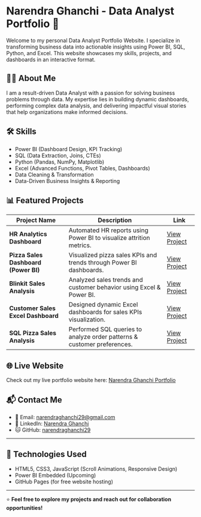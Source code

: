 # Narendra Ghanchi - Data Analyst Portfolio 🚀

Welcome to my personal Data Analyst Portfolio Website. I specialize in transforming business data into actionable insights using Power BI, SQL, Python, and Excel. This website showcases my skills, projects, and dashboards in an interactive format.

## 🧑‍💻 About Me
I am a result-driven Data Analyst with a passion for solving business problems through data. My expertise lies in building dynamic dashboards, performing complex data analysis, and delivering impactful visual stories that help organizations make informed decisions.

## 🛠️ Skills
- Power BI (Dashboard Design, KPI Tracking)
- SQL (Data Extraction, Joins, CTEs)
- Python (Pandas, NumPy, Matplotlib)
- Excel (Advanced Functions, Pivot Tables, Dashboards)
- Data Cleaning & Transformation
- Data-Driven Business Insights & Reporting

## 📊 Featured Projects
| Project Name | Description | Link |
|--------------|-------------|------|
| **HR Analytics Dashboard** | Automated HR reports using Power BI to visualize attrition metrics. | [View Project](https://github.com/narendraghanchi29/HR_ANALYSIS) |
| **Pizza Sales Dashboard (Power BI)** | Visualized pizza sales KPIs and trends through Power BI dashboards. | [View Project](https://github.com/narendraghanchi29/Pizza_sales_Analysis_powerBI) |
| **Blinkit Sales Analysis** | Analyzed sales trends and customer behavior using Excel & Power BI. | [View Project](https://github.com/narendraghanchi29/Blinkit-Data-Analysis) |
| **Customer Sales Excel Dashboard** | Designed dynamic Excel dashboards for sales KPIs visualization. | [View Project](https://github.com/narendraghanchi29/Customer_Sales_Analysis) |
| **SQL Pizza Sales Analysis** | Performed SQL queries to analyze order patterns & customer preferences. | [View Project](https://github.com/narendraghanchi29/SQL_PROJECT_1) |

## 🌐 Live Website
Check out my live portfolio website here: [Narendra Ghanchi Portfolio](https://narendraghanchi29.github.io/portfolio/)

## 📬 Contact Me
- 📧 Email: narendraghanchi29@gmail.com
- 🔗 LinkedIn: [Narendra Ghanchi](https://www.linkedin.com/in/narendra-ghanchi-b3256a328/)
- 🐱 GitHub: [narendraghanchi29](https://github.com/narendraghanchi29)

---

## 🚀 Technologies Used
- HTML5, CSS3, JavaScript (Scroll Animations, Responsive Design)
- Power BI Embedded (Upcoming)
- GitHub Pages (for free website hosting)

---

⭐ **Feel free to explore my projects and reach out for collaboration opportunities!**

